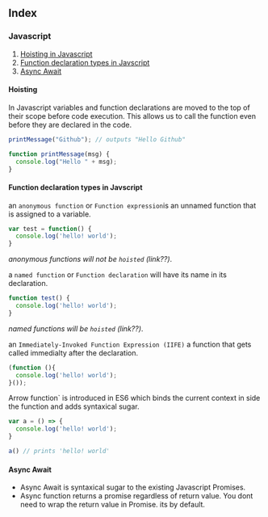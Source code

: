 ## Index
### Javascript
1. [Hoisting in Javascript](/#hoisting)
2. [Function declaration types in Javscript](https://iamsbr.github.io/#function-declaration-types-in-javscript)
3. [Async Await](https://iamsbr.github.io/#async-await)


#### Hoisting
In Javascript variables and function declarations are moved to the top of their scope before code execution.
This allows us to call the function even before they are declared in the code.

```` javascript
printMessage("Github"); // outputs "Hello Github"

function printMessage(msg) {
  console.log("Hello " + msg);
}
````
#### Function declaration types in Javscript
an `anonymous function` or `Function expression`is an unnamed function that is assigned to a variable.
```` javascript
var test = function() {
  console.log('hello! world');
}
````
_anonymous functions will not be `hoisted` (link??)_.

a `named function` or `Function declaration` will have its name in its declaration.

```` javascript
function test() {
  console.log('hello! world');
}
````
_named functions will be `hoisted` (link??)_.


an `Immediately-Invoked Function Expression (IIFE)` a function that gets called immedialty after the declaration.
```` javascript
(function (){
  console.log('hello! world');
}());

````
Arrow function` is introduced in ES6 which binds the current context in side the function and adds syntaxical sugar.

```` javascript
var a = () => {
  console.log('hello! world');
}

a() // prints 'hello! world'
````

#### Async Await
* Async Await is syntaxical sugar to the existing Javascript Promises.
* Async function returns a promise regardless of return value. You dont need to wrap the return value in Promise. its by default.
